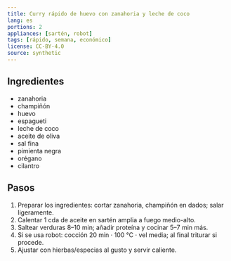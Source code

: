 ```yaml
---
title: Curry rápido de huevo con zanahoria y leche de coco
lang: es
portions: 2
appliances: [sartén, robot]
tags: [rápido, semana, económico]
license: CC-BY-4.0
source: synthetic
---
```

## Ingredientes
- zanahoria
- champiñón
- huevo
- espagueti
- leche de coco
- aceite de oliva
- sal fina
- pimienta negra
- orégano
- cilantro

## Pasos
1. Preparar los ingredientes: cortar zanahoria, champiñón en dados; salar ligeramente.
2. Calentar 1 cda de aceite en sartén amplia a fuego medio-alto.
3. Saltear verduras 8–10 min; añadir proteína y cocinar 5–7 min más.
4. Si se usa robot: cocción 20 min · 100 °C · vel media; al final triturar si procede.
5. Ajustar con hierbas/especias al gusto y servir caliente.
